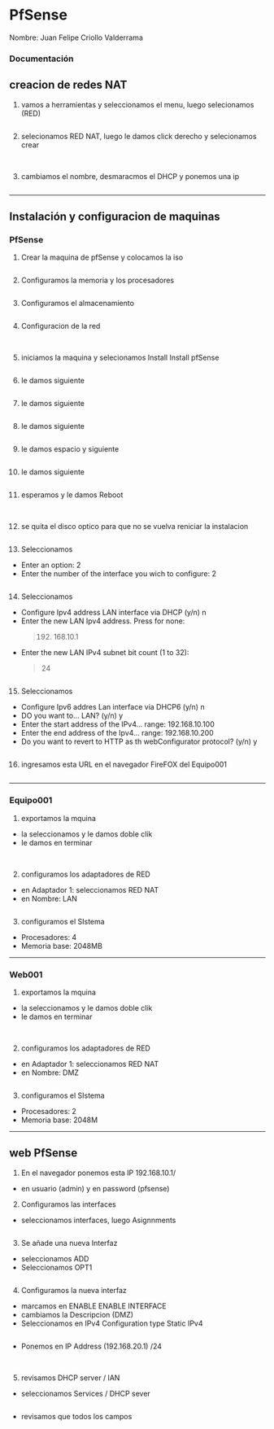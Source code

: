 # PfSense
Nombre: Juan Felipe Criollo Valderrama
### Documentación

## creacion de redes NAT

1. vamos a herramientas y seleccionamos el menu, luego selecionamos (RED)
<img src="Paso_r1.png" alt="">

2. selecionamos RED NAT, luego le damos click derecho y selecionamos crear
<img src="Paso_r2.png" alt="">

<img src="Paso_r3.png" alt="">

3. cambiamos el nombre, desmaracmos el DHCP y ponemos una ip
<img src="redes2.png" alt="">

---
   
## Instalación y configuracion de maquinas 
###  PfSense

1. Crear la maquina de pfSense y colocamos la iso
<img src="maquina1.png" alt="">

2. Configuramos la memoria  y los procesadores
<img src="maquina2.png" alt="">

3. Configuramos el almacenamiento
<img src="maquina3.png" alt="">

4. Configuracion de la red
<img src="redes1.png" alt="">
<img src="redes3.png" alt="">

5. iniciamos la maquina y  selecionamos Install Install pfSense
<img src="Paso1.png" alt="">

6. le damos siguiente
<img src="Paso2.png" alt="">

7. le damos siguiente
<img src="Paso3.png" alt="">

8. le damos siguiente
<img src="Paso4.png" alt="">

9. le damos espacio y siguiente
<img src="Paso5.png" alt="">

10. le damos siguiente
<img src="Paso6.png" alt="">

11. esperamos y le damos Reboot
<img src="Paso7.png" alt="">
<img src="Paso8.png" alt="">

12. se quita el disco optico para que no se vuelva reniciar la instalacion
<img src="Paso9.png" alt="">

13. Seleccionamos 
* Enter an option: 2
* Enter the number of the interface you wich to configure: 2
<img src="Paso10.png" alt="">

14. Seleccionamos
* Configure Ipv4 address LAN interface via DHCP (y/n) n
* Enter the new LAN Ipv4 address. Press <ENTER> for none:
  > 192. 168.10.1
* Enter the new LAN IPv4 subnet bit count (1 to 32):
  > 24
<img src="Paso11.png" alt="">

15. Seleccionamos
* Configure Ipv6 addres Lan interface via DHCP6 (y/n) n
* DO you  want to... LAN? (y/n) y
* Enter the start address of the IPv4... range: 192.168.10.100
* Enter the end address of the Ipv4... range: 192.168.10.200
* Do you want to revert to HTTP as th webConfigurator protocol? (y/n) y
<img src="Paso12.png" alt="">

16. ingresamos esta URL en el navegador FireFOX del Equipo001
<img src="Paso13.png" alt="">

---

### Equipo001

1. exportamos la mquina
* la seleccionamos y le damos doble clik
* le damos en terminar
<img src="Eq0.png" alt="">
<img src="Eq1.png" alt="">

2. configuramos los adaptadores de RED
* en Adaptador 1: seleccionamos RED NAT 
* en Nombre: LAN
<img src="Eq2.png" alt="">

3. configuramos el SIstema
* Procesadores: 4
* Memoria base: 2048MB

---

### Web001

1. exportamos la mquina
* la seleccionamos y le damos doble clik
* le damos en terminar
<img src="W0.png" alt="">
<img src="W1.png" alt="">

2. configuramos los adaptadores de RED
* en Adaptador 1: seleccionamos RED NAT 
* en Nombre: DMZ
<img src="W2.png" alt="">

3. configuramos el SIstema
* Procesadores: 2
* Memoria base: 2048M

---

## web PfSense

1. En el navegador ponemos esta IP 192.168.10.1/
* en usuario (admin) y en password (pfsense)

2. Configuramos las interfaces
* seleccionamos interfaces, luego Asignnments
<img src="pag0.png" alt="">

3. Se añade una nueva Interfaz
* seleccionamos ADD
* Seleccionamos OPT1
<img src="pag1.png" alt="">

4. Configuramos la nueva interfaz
* marcamos en ENABLE ENABLE INTERFACE
* cambiamos la Descripcion (DMZ)
* Seleccionamos en IPv4 Configuration type   Static IPv4

<img src="pag2.png" alt="">

* Ponemos en IP Address (192.168.20.1) /24

<img src="pag3.png" alt="">

<img src="pag4.png" alt="">

<img src="pag5.png" alt="">

5. revisamos DHCP server / lAN
* seleccionamos Services / DHCP sever

<img src="pag6.png" alt="">

* revisamos que todos los campos

<img src="pag7.png" alt="">

<img src="pag8.png" alt="">

<img src="pag9.png" alt="">

<img src="pag10.png" alt="">

<img src="pag11.png" alt="">

<img src="pag12.png" alt="">
